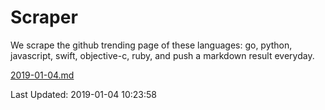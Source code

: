 # Scraper

We scrape the github trending page of these languages: go, python, javascript, swift, objective-c, ruby, and push a markdown result everyday.

[2019-01-04.md](https://github.com/henson/Scraper/blob/master/2019-01-04.md)

Last Updated: 2019-01-04 10:23:58